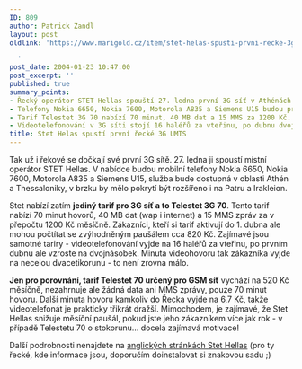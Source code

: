 ```yaml
---
ID: 809
author: Patrick Zandl
layout: post
oldlink: 'https://www.marigold.cz/item/stet-helas-spusti-prvni-recke-3g-umts

  '
post_date: 2004-01-23 10:47:00
post_excerpt: ''
published: true
summary_points:
- Řecký operátor STET Hellas spouští 27. ledna první 3G síť v Athénách a Thessalonikách.
- Telefony Nokia 6650, Nokia 7600, Motorola A835 a Siemens U15 budou pro 3G dostupné.
- Tarif Telestet 3G 70 nabízí 70 minut, 40 MB dat a 15 MMS za 1200 Kč.
- Videotelefonování v 3G síti stojí 16 haléřů za vteřinu, po dubnu dvojnásobek.
title: Stet Helas spustí první řecké 3G UMTS
---
```


<p>
Tak už i řekové se dočkají své první 3G sítě. 27. ledna ji spoustí místní operátor STET Hellas. V nabídce budou mobilní telefony Nokia 6650, Nokia 7600, Motorola A835 a Siemens U15, služba bude dostupná v oblasti Athén a Thessaloniky, v brzku by mělo pokrytí být rozšířeno i na Patru a Irakleion. </p>

<p>
Stet nabízí zatím <STRONG>jediný tarif pro 3G síť a to Telestet 3G 70</STRONG>. Tento tarif nabízí 70 minut hovorů, 40 MB dat (wap i internet) a 15 MMS zpráv za v přepočtu 1200 Kč měsíčně. Zákazníci, kteří si tarif aktivují do 1. dubna ale mohou počtítat se zvýhodněným paušálem cca 820 Kč. Zajímavé jsou samotné tariry - videotelefonování vyjde na 16 haléřů za vteřinu, po prvním dubnu ale vzroste na dvojnásobek. Minuta videohovoru tak zákazníka vyjde na necelou dvacetikorunu - to není zrovna málo. </p>

<p>
<STRONG>Jen pro porovnání, tarif Telestet 70 určený pro GSM síť</STRONG> vychází na 520 Kč měsíčně, nezahrnuje ale žádná data ani MMS zprávy, pouze 70 minut hovoru. Další minuta hovoru kamkoliv do Řecka vyjde na 6,7 Kč, takže videotelefonát je prakticky třikrát dražší. Mimochodem, je zajímavé, že Stet Hellas snižuje měsíční paušál, pokud jste jeho zákazníkem více jak rok - v případě Telestetu 70 o stokorunu... docela zajímavá motivace!</p>

<p>
Další podrobnosti nenajdete na <A href="http://www.telestet.gr/en/" target=_blank>anglických stránkách Stet Hellas</A> (pro ty řecké, kde informace jsou, doporučím doinstalovat si znakovou sadu ;)</p>